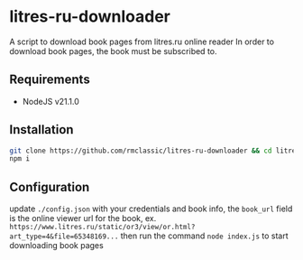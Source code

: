 # litres-ru-downloader
A script to download book pages from litres.ru online reader
In order to download book pages, the book must be subscribed to.

## Requirements
- NodeJS v21.1.0

## Installation
```bash
git clone https://github.com/rmclassic/litres-ru-downloader && cd litres-ru-downloader
npm i
```

## Configuration
update `./config.json` with your credentials and book info, the `book_url` field is the online viewer url for the book, ex. `https://www.litres.ru/static/or3/view/or.html?art_type=4&file=65348169...`
then run the command `node index.js` to start downloading book pages
